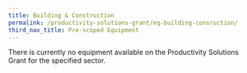 ```yaml
---
title: Building & Construction
permalink: /productivity-solutions-grant/eq-building-consruction/
third_nav_title: Pre-scoped Equipment
---
```


There is currently no equipment available on the Productivity Solutions Grant for the specified sector. 
